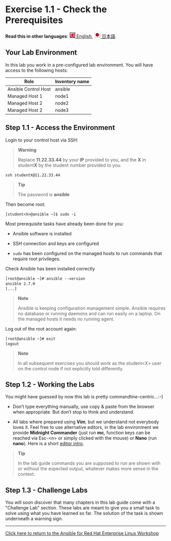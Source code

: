 # Exercise 1.1 - Check the Prerequisites

**Read this in other languages**: [![uk](../../../images/uk.png) English](README.md),  [![japan](../../../images/japan.png) 日本語](README-ja.md).

## Your Lab Environment

In this lab you work in a pre-configured lab environment. You will have access to the following hosts:

| Role                 | Inventory name |
| ---------------------| ---------------|
| Ansible Control Host | ansible        |
| Managed Host 1       | node1          |
| Managed Host 2       | node2          |
| Managed Host 2       | node3          |

## Step 1.1 - Access the Environment

Login to your control host via SSH:

> **Warning**
>
> Replace **11.22.33.44** by your **IP** provided to you, and the **X** in student**X** by the student number provided to you.

    ssh studentX@11.22.33.44

> **Tip**
>
> The password is **ansible**

Then become root:

    [student<X>@ansible ~]$ sudo -i

Most prerequisite tasks have already been done for you:

  - Ansible software is installed

  - SSH connection and keys are configured

  - `sudo` has been configured on the managed hosts to run commands that require root privileges.

Check Ansible has been installed correctly

    [root@ansible ~]# ansible --version
    ansible 2.7.0
    [...]

> **Note**
>
> Ansible is keeping configuration management simple. Ansible requires no database or running daemons and can run easily on a laptop. On the managed hosts it needs no running agent.

Log out of the root account again:

    [root@ansible ~]# exit
    logout

> **Note**
>
> In all subsequent exercises you should work as the student\<X\> user on the control node if not explicitly told differently.

## Step 1.2 - Working the Labs

You might have guessed by now this lab is pretty commandline-centric…​ :-)

  - Don’t type everything manually, use copy & paste from the browser when appropriate. But don’t stop to think and understand.

  - All labs where prepared using **Vim**, but we understand not everybody loves it. Feel free to use alternative editors, in the lab environment we provide **Midnight Commander** (just run **mc**, function keys can be reached via Esc-\<n\> or simply clicked with the mouse) or **Nano** (run **nano**). Here is a short [editor intro](../0.0-support-docs/editor_intro.md).

> **Tip**
>
> In the lab guide commands you are supposed to run are shown with or without the expected output, whatever makes more sense in the context.

## Step 1.3 - Challenge Labs

You will soon discover that many chapters in this lab guide come with a "Challenge Lab" section. These labs are meant to give you a small task to solve using what you have learned so far. The solution of the task is shown underneath a warning sign.

----

[Click here to return to the Ansible for Red Hat Enterprise Linux Workshop](../README.md#section-1---ansible-engine-exercises)
